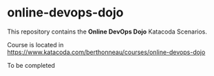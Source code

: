 # online-devops-dojo

This repository contains the **Online DevOps Dojo** Katacoda Scenarios.

Course is located in https://www.katacoda.com/berthonneau/courses/online-devops-dojo

To be completed